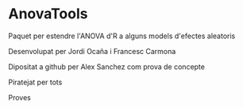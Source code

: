 # AnovaTools
Paquet per estendre l'ANOVA d'R a alguns models d'efectes aleatoris

Desenvolupat per Jordi Ocaña i Francesc Carmona

Dipositat a github per Alex Sanchez com prova de concepte

Piratejat per tots  


Proves